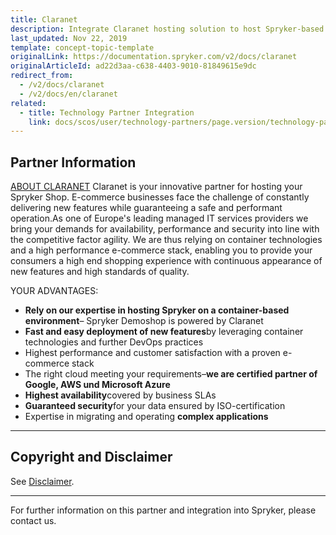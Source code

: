 ```yaml
---
title: Claranet
description: Integrate Claranet hosting solution to host Spryker-based project.
last_updated: Nov 22, 2019
template: concept-topic-template
originalLink: https://documentation.spryker.com/v2/docs/claranet
originalArticleId: ad22d3aa-c638-4403-9010-81849615e9dc
redirect_from:
  - /v2/docs/claranet
  - /v2/docs/en/claranet
related:
  - title: Technology Partner Integration
    link: docs/scos/user/technology-partners/page.version/technology-partner-integration.html
---
```


## Partner Information

[ABOUT CLARANET](https://www.claranet.de/) 
 Claranet is your innovative partner for hosting your Spryker Shop. E-commerce businesses face the challenge of constantly delivering new features while guaranteeing a safe and performant operation.As one of Europe's leading managed IT services providers we bring your demands for availability, performance and security into line with the competitive factor agility. We are thus relying on container technologies and a high performance e-commerce stack, enabling you to provide your consumers a high end shopping experience with continuous appearance of new features and high standards of quality. 
 
 YOUR ADVANTAGES:

* <b>Rely on our expertise in hosting Spryker on a container-based environment</b>– Spryker Demoshop is powered by Claranet
* <b>Fast and easy deployment of new features</b>by leveraging container technologies and further DevOps practices
* Highest performance and customer satisfaction with a proven e-commerce stack
* The right cloud meeting your requirements–<b>we are certified partner of Google, AWS und Microsoft Azure</b>
* <b>Highest availability</b>covered by business SLAs
* <b>Guaranteed security</b>for your data ensured by ISO-certification
* Expertise in migrating and operating <b>complex applications</b> 

---

## Copyright and Disclaimer

See [Disclaimer](https://github.com/spryker/spryker-documentation).

---
For further information on this partner and integration into Spryker, please contact us.

<div class="hubspot-forms hubspot-forms--docs">
<div class="hubspot-form" id="hubspot-partners-1">
            <div class="script-embed" data-code="
                                            hbspt.forms.create({
				                                portalId: '2770802',
				                                formId: '163e11fb-e833-4638-86ae-a2ca4b929a41',
              	                                onFormReady: function() {
              		                                const hbsptInit = new CustomEvent('hbsptInit', {bubbles: true});
              		                                document.querySelector('#hubspot-partners-1').dispatchEvent(hbsptInit);
              	                                }
				                            });
            "></div>
</div>
</div>


